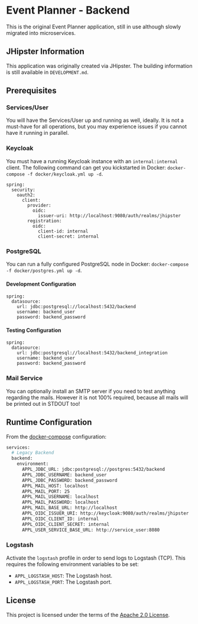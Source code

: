 # Event Planner - Backend

This is the original Event Planner application, still in use although slowly migrated into
microservices.

## JHipster Information

This application was originally created via JHipster. The building information is still available
in `DEVELOPMENT.md`.

## Prerequisites

### Services/User

You will have the Services/User up and running as well, ideally. It is not a must-have for all
operations, but you may experience issues if you cannot have it running in parallel.

### Keycloak

You must have a running Keycloak instance with an `internal:internal` client. The following command
can get you kickstarted in Docker: `docker-compose -f docker/keycloak.yml up -d`.

```
spring:
  security:
    oauth2:
      client:
        provider:
          oidc:
            issuer-uri: http://localhost:9080/auth/realms/jhipster
        registration:
          oidc:
            client-id: internal
            client-secret: internal
```

### PostgreSQL

You can run a fully configured PostgreSQL node in
Docker: `docker-compose -f docker/postgres.yml up -d`.

#### Development Configuration

```
spring:
  datasource:
    url: jdbc:postgresql://localhost:5432/backend
    username: backend_user
    password: backend_password
```

#### Testing Configuration

```
spring:
  datasource:
    url: jdbc:postgresql://localhost:5432/backend_integration
    username: backend_user
    password: backend_password
```

### Mail Service

You can optionally install an SMTP server if you need to test anything regarding the mails. However
it is not 100% required, because all mails will be printed out in STDOUT too!

## Runtime Configuration

From
the [docker-compose](https://github.com/bbortt/event-planner/blob/canary/docker/event-planner.yml)
configuration:

```dockerfile
services:
  # Legacy Backend
  backend:
    environment:
      APPL_JDBC_URL: jdbc:postgresql://postgres:5432/backend
      APPL_JDBC_USERNAME: backend_user
      APPL_JDBC_PASSWORD: backend_password
      APPL_MAIL_HOST: localhost
      APPL_MAIL_PORT: 25
      APPL_MAIL_USERNAME: localhost
      APPL_MAIL_PASSWORD: localhost
      APPL_MAIL_BASE_URL: http://localhost
      APPL_OIDC_ISSUER_URI: http://keycloak:9080/auth/realms/jhipster
      APPL_OIDC_CLIENT_ID: internal
      APPL_OIDC_CLIENT_SECRET: internal
      APPL_USER_SERVICE_BASE_URL: http://service_user:8080
```

### Logstash

Activate the `logstash` profile in order to send logs to Logstash (TCP). This requires the  following
environment variables to be set:
* `APPL_LOGSTASH_HOST`: The Logstash host.
* `APPL_LOGSTASH_PORT`: The Logstash port.

## License

This project is licensed under the terms of
the [Apache 2.0 License](https://github.com/bbortt/event-planner/blob/canary/LICENSE).
